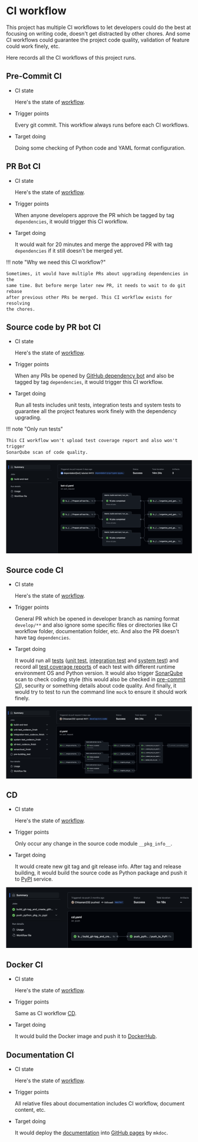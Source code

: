 # CI workflow

This project has multiple CI workflows to let developers could do the best at focusing on writing code, doesn't get 
distracted by other chores. And some CI workflows could guarantee the project code quality, validation of feature could 
work finely, etc.

Here records all the CI workflows of this project runs.

## Pre-Commit CI

* CI state

    Here's the state of [workflow](https://results.pre-commit.ci/latest/github/Chisanan232/PyMock-Server/master).

* Trigger points

    Every git commit. This workflow always runs before each CI workflows.

* Target doing

    Doing some checking of Python code and YAML format configuration.

## PR Bot CI

* CI state

    Here's the state of [workflow](https://github.com/Chisanan232/PyMock-Server/actions/workflows/bot-pr.yaml).

* Trigger points

    When anyone developers approve the PR which be tagged by tag ``dependencies``, it would trigger this CI workflow.

* Target doing

    It would wait for 20 minutes and merge the approved PR with tag ``dependencies`` if it still doesn't be merged yet. 

!!! note "Why we need this CI workflow?"

    Sometimes, it would have multiple PRs about upgrading dependencies in the
    same time. But before merge later new PR, it needs to wait to do git rebase 
    after previous other PRs be merged. This CI workflow exists for resolving 
    the chores.

## Source code by PR bot CI

* CI state

    Here's the state of [workflow](https://github.com/Chisanan232/PyMock-Server/actions/workflows/bot-ci.yaml).

* Trigger points

    When any PRs be opened by [GitHub dependency bot](https://docs.github.com/en/code-security/dependabot) and also be 
    tagged by tag ``dependencies``, it would trigger this CI workflow.

* Target doing

    Run all tests includes unit tests, integration tests and system tests to guarantee all the project features work 
    finely with the dependency upgrading.

!!! note "Only run tests"

    This CI workflow won't upload test coverage report and also won't trigger
    SonarQube scan of code quality.

![pr bot ci]

[pr bot ci]: ../../../_images/development/contributing/join_in_developing/bot_pr_ci.png

## Source code CI

* CI state

    Here's the state of [workflow](https://github.com/Chisanan232/PyMock-Server/actions/workflows/ci.yaml).

* Trigger points

    General PR which be opened in developer branch as naming format ``develop/**`` and also ignore some specific files 
    or directories like CI workflow folder, documentation folder, etc. And also the PR doesn't have tag ``dependencies``.

* Target doing

    It would run all [tests] ([unit test], [integration test] and [system test]) and record all [test coverage reports] 
    of each test with different runtime environment OS and Python version. It would also trigger [SonarQube] scan to check
    coding style (this would also be checked in [pre-commit CI]), security or something details about code quality. And 
    finally, it would try to test to run the command line ``mock`` to ensure it should work finely.

[tests]: https://github.com/Chisanan232/PyMock-Server/tree/master/test
[unit test]: https://github.com/Chisanan232/PyMock-Server/tree/master/test/unit_test
[integration test]: https://github.com/Chisanan232/PyMock-Server/tree/master/test/integration_test
[system test]: https://github.com/Chisanan232/PyMock-Server/tree/master/test/system_test

[test coverage reports]: https://app.codecov.io/gh/Chisanan232/PyMock-Server
[SonarQube]: https://sonarcloud.io/summary/new_code?id=Chisanan232_PyMock-Server
[pre-commit CI]: https://results.pre-commit.ci/run/github/604187293/1735723133.6DCBop-ERCWYNuC-gaGlyA

![source code ci]

[source code ci]: ../../../_images/development/contributing/join_in_developing/source_code_ci.png

## CD

* CI state

    Here's the state of [workflow](https://github.com/Chisanan232/PyMock-Server/actions/workflows/cd.yaml).

* Trigger points

    Only occur any change in the source code module ``__pkg_info__``.

* Target doing

    It would create new git tag and git release info. After tag and release building, it would build the source code as 
    Python package and push it to [PyPI] service.

[PyPI]: https://pypi.org/project/PyMock-Server/

![cd]

[cd]: ../../../_images/development/contributing/join_in_developing/cd.png

## Docker CI

* CI state

    Here's the state of [workflow](https://github.com/Chisanan232/PyMock-Server/actions/workflows/docker.yaml).

* Trigger points

    Same as CI workflow [CD](#cd).

* Target doing

    It would build the Docker image and push it to [DockerHub].

[DockerHub]: https://hub.docker.com/repository/docker/chisanan232/pymock-server/general

## Documentation CI

* CI state

    Here's the state of [workflow](https://github.com/Chisanan232/PyMock-Server/actions/workflows/documentation.yaml).

* Trigger points

    All relative files about documentation includes CI workflow, document content, etc.

* Target doing

    It would deploy the [documentation] into [GitHub pages] by ``mkdoc``.

[documentation]: https://github.com/Chisanan232/PyMock-Server/tree/master/docs
[GitHub pages]: https://chisanan232.github.io/PyMock-Server/
